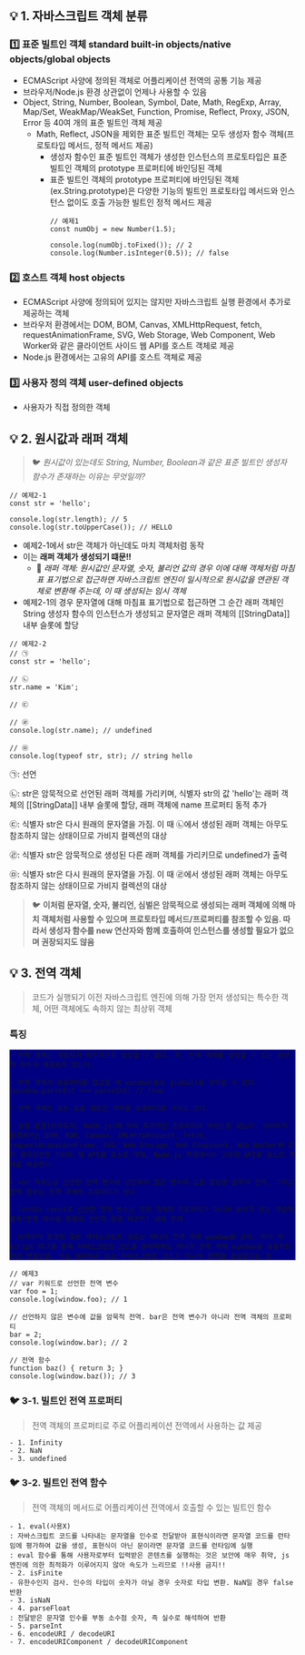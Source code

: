 ## :bulb: 1. 자바스크립트 객체 분류
### :one: 표준 빌트인 객체 standard built-in objects/native objects/global objects
- ECMAScript 사양에 정의된 객체로 어플리케이션 전역의 공통 기능 제공
- 브라우저/Node.js 환경 상관없이 언제나 사용할 수 있음
- Object, String, Number, Boolean, Symbol, Date, Math, RegExp, Array, Map/Set, WeakMap/WeakSet, Function, Promise, Reflect, Proxy, JSON, Error 등 40여 개의 표준 빌트인 객체 제공
    - Math, Reflect, JSON을 제외한 표준 빌트인 객체는 모두 생성자 함수 객체(프로토타입 메서드, 정적 메서드 제공)
        - 생성자 함수인 표준 빌트인 객체가 생성한 인스턴스의 프로토타입은 표준 빌트인 객체의 prototype 프로퍼티에 바인딩된 객체
        - 표준 빌트인 객체의 prototype 프로퍼티에 바인딩된 객체(ex.String.prototype)은 다양한 기능의 빌트인 프로토타입 메서드와 인스턴스 없이도 호출 가능한 빌트인 정적 메서드 제공
            ```
            // 예제1
            const numObj = new Number(1.5);

            console.log(numObj.toFixed()); // 2
            console.log(Number.isInteger(0.5)); // false
            ```

### :two: 호스트 객체 host objects
- ECMAScript 사양에 정의되어 있지는 않지만 자바스크립트 실행 환경에서 추가로 제공하는 객체
- 브라우저 환경에서는 DOM, BOM, Canvas, XMLHttpRequest, fetch, requestAnimationFrame, SVG, Web Storage, Web Component, Web Worker와 같은 클라이언트 사이드 웹 API를 호스트 객체로 제공
- Node.js 환경에서는 고유의 API를 호스트 객체로 제공

### :three: 사용자 정의 객체 user-defined objects
- 사용자가 직접 정의한 객체

## :bulb: 2. 원시값과 래퍼 객체
> :bird: *원시값이 있는데도 String, Number, Boolean과 같은 표준 빌트인 생성자 함수가 존재하는 이유는 무엇일까?*
```
// 예제2-1
const str = 'hello';

console.log(str.length); // 5
console.log(str.toUpperCase()); // HELLO
```
- 예제2-1에서 str은 객체가 아닌데도 마치 객체처럼 동작
- 이는 **래퍼 객체가 생성되기 떄문!!**
    - :key: *래퍼 객체: 원시값인 문자열, 숫자, 불리언 값의 경우 이에 대해 객체처럼 마침표 표기법으로 접근하면 자바스크립트 엔진이 일시적으로 원시값을 연관된 객체로 변환해 주는데, 이 때 생성되는 임시 객체*
- 예제2-1의 경우 문자열에 대해 마침표 표기법으로 접근하면 그 순간 래퍼 객체인 String 생성자 함수의 인스턴스가 생성되고 문자열은 래퍼 객체의 [[StringData]] 내부 슬롯에 할당
```
// 예제2-2
// ㉠
const str = 'hello';

// ㉡
str.name = 'Kim';

// ㉢

// ㉣
console.log(str.name); // undefined

// ㉤
console.log(typeof str, str); // string hello 
```
㉠: 선언

㉡: str은 암묵적으로 선언된 래퍼 객체를 가리키며, 식별자 str의 값 'hello'는 래퍼 객체의 [[StringData]] 내부 슬롯에 할당, 래퍼 객체에 name 프로퍼티 동적 추가

㉢: 식별자 str은 다시 원래의 문자열을 가짐. 이 때 ㉡에서 생성된 래퍼 객체는 아무도 참조하지 않는 상태이므로 가비지 컬렉션의 대상

㉣: 식별자 str은 암묵적으로 생성된 다른 래퍼 객체를 가리키므로 undefined가 출력

㉤: 식별자 str은 다시 원래의 문자열을 가짐. 이 때 ㉣에서 생성된 래퍼 객체는 아무도 참조하지 않는 상태이므로 가비지 컬렉션의 대상

> :bird: **이처럼 문자열, 숫자, 불리언, 심벌은 암묵적으로 생성되는 래퍼 객체에 의해 마치 객체처럼 사용할 수 있으며 프로토타입 메서드/프로퍼티를 참조할 수 있음. 따라서 생성자 함수를 new 연산자와 함께 호출하여 인스턴스를 생성할 필요가 없으며 권장되지도 않음**


## :bulb: 3. 전역 객체
> 코드가 실행되기 이전 자바스크립트 엔진에 의해 가장 먼저 생성되는 특수한 객체, 어떤 객체에도 속하지 않는 최상위 객체
### 특징
<div style="background: navy">
    
    - 전역 객체는 개발자가 의도적으로 생성할 수 없다. 즉, 전역 객체를 생성할 수 있는 생성자 함수가 제공되지 않는다.

    - 전역 객체의 프로퍼티를 참고할 때 window(또는 global)을 생략할 수 있다.(window.parseInt === parseInt) // true
    
    - 전역 객체는 모든 표준 빌트인 객체를 프로퍼티로 가지고 있다.
    
    - 실행 환경(브라우저, Node.js)에 따라 추가적인 프로퍼티와 메서드를 갖는다. 브라우저 환경에서는 DOM, BOM, Canvas, XMLHttpRequest, fetch, requestAnimationFrame, SVG, Web Storage, Web Component, Web Worker와 같은 클라이언트 사이드 웹 API를 호스트 객체, Node.js 환경에서는 고유의 API를 호스트 객체로 제공한다.
    
    - var 키워드로 선언한 전역 변수와 선언하지 않은 변수에 값을 할당한 암묵적 전역, 그리고 전역 함수는 전역 객체의 프로퍼티가 된다.

    - let이나 const로 선언한 전역 변수는 전역 객체의 프로퍼티가 아니라 보이지 않는 개념적 블록(전역 렉시컬 환경의 선언적 환경 레코드) 내에 존재

    - 브라우저 환경의 모든 자바스크립트 코드는 하나의 전역 객체 window를 공유. 여러 개 script 태그를 통해 자바스크립트 코드를 분리하여도 하나의 전역 객체 window를 공유하는 것은 변함없음. 이는 분리되어 있는 자바스크립트 코드가 하나의 전역을 공유한다는 것

</div>

```
// 예제3
// var 키워드로 선언한 전역 변수
var foo = 1;
console.log(window.foo); // 1

// 선언하지 않은 변수에 값을 암묵적 전역. bar은 전역 변수가 아니라 전역 객체의 프로퍼티
bar = 2;
console.log(window.bar); // 2

// 전역 함수
function baz() { return 3; }
console.log(window.baz()); // 3
````

### :bird: 3-1. 빌트인 전역 프로퍼티
> 전역 객체의 프로퍼티로 주로 어플리케이션 전역에서 사용하는 값 제공

    - 1. Infinity
    - 2. NaN
    - 3. undefined

### :bird: 3-2. 빌트인 전역 함수
> 전역 객체의 메서드로 어플리케이션 전역에서 호출할 수 있는 빌트인 함수

    - 1. eval(사용X)
    : 자바스크립트 코드를 나타내는 문자열을 인수로 전달받아 표현식이라면 문자열 코드를 런타임에 평가하여 값을 생성, 표현식이 아닌 문이라면 문자열 코드를 런타임에 실행
    : eval 함수를 통해 사용자로부터 입력받은 콘텐츠를 실행하는 것은 보안에 매우 취약, js 엔진에 의한 최적화가 이루어지지 않아 속도가 느리므로 !!사용 금지!!
    - 2. isFinite
    - 유한수인지 검사. 인수의 타입이 숫자가 아닐 경우 숫자로 타입 변환. NaN일 경우 false 반환
    - 3. isNaN
    - 4. parseFloat
    : 전달받은 문자열 인수를 부동 소수점 숫자, 즉 실수로 해석하여 반환
    - 5. parseInt
    - 6. encodeURI / decodeURI
    - 7. encodeURIComponent / decodeURIComponent